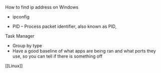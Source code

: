 How to find ip address on Windows
- ipconfig


- PID – Process 
packet identifier, also known as PID,


Task Manager
- Group by type
- Have a good baseline of what apps are being ran and what ports they use, so you can tell if there is something off



[[Linux]]